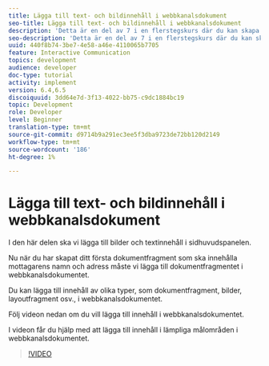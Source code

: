 ```yaml
---
title: Lägga till text- och bildinnehåll i webbkanalsdokument
seo-title: Lägga till text- och bildinnehåll i webbkanalsdokument
description: 'Detta är en del av 7 i en flerstegskurs där du kan skapa ditt första interaktiva kommunikationsdokument. I den här delen ska vi lägga till bilder och textinnehåll i sidhuvudspanelen. '
seo-description: 'Detta är en del av 7 i en flerstegskurs där du kan skapa ditt första interaktiva kommunikationsdokument. I den här delen ska vi lägga till bilder och textinnehåll i sidhuvudspanelen. '
uuid: 440f8b74-3be7-4e58-a46e-4110065b7705
feature: Interactive Communication
topics: development
audience: developer
doc-type: tutorial
activity: implement
version: 6.4,6.5
discoiquuid: 3dd64e7d-3f13-4022-bb75-c9dc1884bc19
topic: Development
role: Developer
level: Beginner
translation-type: tm+mt
source-git-commit: d9714b9a291ec3ee5f3dba9723de72bb120d2149
workflow-type: tm+mt
source-wordcount: '186'
ht-degree: 1%

---
```



# Lägga till text- och bildinnehåll i webbkanalsdokument

I den här delen ska vi lägga till bilder och textinnehåll i sidhuvudspanelen.

Nu när du har skapat ditt första dokumentfragment som ska innehålla mottagarens namn och adress måste vi lägga till dokumentfragmentet i webbkanalsdokumentet.

Du kan lägga till innehåll av olika typer, som dokumentfragment, bilder, layoutfragment osv., i webbkanalsdokumentet.

Följ videon nedan om du vill lägga till innehåll i webbkanalsdokumentet.

I videon får du hjälp med att lägga till innehåll i lämpliga målområden i webbkanalsdokumentet.

>[!VIDEO](https://video.tv.adobe.com/v/22359/?quality=9&learn=on)

